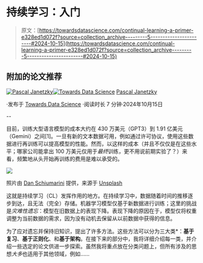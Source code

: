 # 持续学习：入门

> 原文：[https://towardsdatascience.com/continual-learning-a-primer-e328ed1d072f?source=collection_archive---------5-----------------------#2024-10-15](https://towardsdatascience.com/continual-learning-a-primer-e328ed1d072f?source=collection_archive---------5-----------------------#2024-10-15)

## 附加的论文推荐

[](https://pascaljanetzky.medium.com/?source=post_page---byline--e328ed1d072f--------------------------------)[![Pascal Janetzky](../Images/43d68509b63c5f9b3fc9cef3cbfc1a88.png)](https://pascaljanetzky.medium.com/?source=post_page---byline--e328ed1d072f--------------------------------)[](https://towardsdatascience.com/?source=post_page---byline--e328ed1d072f--------------------------------)[![Towards Data Science](../Images/a6ff2676ffcc0c7aad8aaf1d79379785.png)](https://towardsdatascience.com/?source=post_page---byline--e328ed1d072f--------------------------------) [Pascal Janetzky](https://pascaljanetzky.medium.com/?source=post_page---byline--e328ed1d072f--------------------------------)

·发布于 [Towards Data Science](https://towardsdatascience.com/?source=post_page---byline--e328ed1d072f--------------------------------) ·阅读时长 7 分钟·2024年10月15日

--

目前，训练大型语言模型的成本大约在 430 万美元（GPT3）到 1.91 亿美元（Gemini）之间[1]。一旦有新的文本数据可用，例如通过许可协议，使用这些数据进行再训练可以提高模型的性能。然而，以这样的成本（并且不仅仅是在这些水平；哪家公司能拿出 100 万美元仅用于*最终*训练，更不用说前期实验了？）来看，频繁地从头开始再训练的费用是难以承受的。

![](../Images/95561cd7ccfb6f32109e8e2d865c3628.png)

照片由 [Dan Schiumarini](https://unsplash.com/@dan_schiumarini?utm_source=medium&utm_medium=referral) 提供，来源于 [Unsplash](https://unsplash.com/?utm_source=medium&utm_medium=referral)

这就是持续学习（CL）发挥作用的地方。在持续学习中，数据随着时间的推移逐步到达，且无法（完全）存储。机器学习模型仅基于新数据进行训练；这里的挑战是*灾难性遗忘*：模型在旧数据上的表现下降。表现下降的原因在于，模型仅将权重调整为当前数据的需求，因为没有动机去保留从以前数据中获得的信息。

为了应对遗忘并保持旧知识，提出了许多方法。这些方法可以分为三大类*：**基于复习**、**基于正则化**、和**基于架构**。在接下来的部分中，我将详细介绍每一类，并介绍一些选定的论文供进一步探索。虽然我将重点放在分类问题上，但所有涉及的思想*大多*也适用于其他领域，例如……
